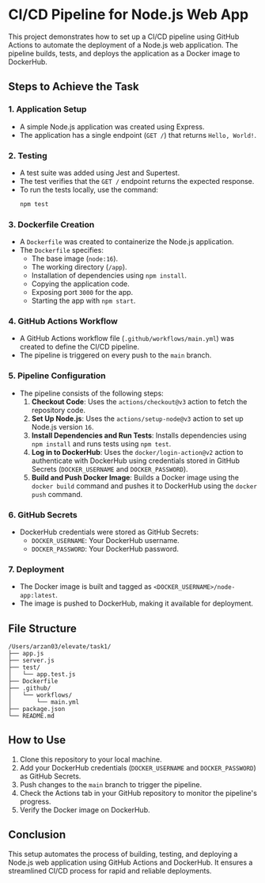 # CI/CD Pipeline for Node.js Web App

This project demonstrates how to set up a CI/CD pipeline using GitHub Actions to automate the deployment of a Node.js web application. The pipeline builds, tests, and deploys the application as a Docker image to DockerHub.

## Steps to Achieve the Task

### 1. **Application Setup**
   - A simple Node.js application was created using Express.
   - The application has a single endpoint (`GET /`) that returns `Hello, World!`.

### 2. **Testing**
   - A test suite was added using Jest and Supertest.
   - The test verifies that the `GET /` endpoint returns the expected response.
   - To run the tests locally, use the command:
     ```bash
     npm test
     ```

### 3. **Dockerfile Creation**
   - A `Dockerfile` was created to containerize the Node.js application.
   - The `Dockerfile` specifies:
     - The base image (`node:16`).
     - The working directory (`/app`).
     - Installation of dependencies using `npm install`.
     - Copying the application code.
     - Exposing port `3000` for the app.
     - Starting the app with `npm start`.

### 4. **GitHub Actions Workflow**
   - A GitHub Actions workflow file (`.github/workflows/main.yml`) was created to define the CI/CD pipeline.
   - The pipeline is triggered on every push to the `main` branch.

### 5. **Pipeline Configuration**
   - The pipeline consists of the following steps:
     1. **Checkout Code**: Uses the `actions/checkout@v3` action to fetch the repository code.
     2. **Set Up Node.js**: Uses the `actions/setup-node@v3` action to set up Node.js version `16`.
     3. **Install Dependencies and Run Tests**: Installs dependencies using `npm install` and runs tests using `npm test`.
     4. **Log in to DockerHub**: Uses the `docker/login-action@v2` action to authenticate with DockerHub using credentials stored in GitHub Secrets (`DOCKER_USERNAME` and `DOCKER_PASSWORD`).
     5. **Build and Push Docker Image**: Builds a Docker image using the `docker build` command and pushes it to DockerHub using the `docker push` command.

### 6. **GitHub Secrets**
   - DockerHub credentials were stored as GitHub Secrets:
     - `DOCKER_USERNAME`: Your DockerHub username.
     - `DOCKER_PASSWORD`: Your DockerHub password.

### 7. **Deployment**
   - The Docker image is built and tagged as `<DOCKER_USERNAME>/node-app:latest`.
   - The image is pushed to DockerHub, making it available for deployment.

## File Structure
```
/Users/arzan03/elevate/task1/
├── app.js
├── server.js
├── test/
│   └── app.test.js
├── Dockerfile
├── .github/
│   └── workflows/
│       └── main.yml
├── package.json
└── README.md
```

## How to Use
1. Clone this repository to your local machine.
2. Add your DockerHub credentials (`DOCKER_USERNAME` and `DOCKER_PASSWORD`) as GitHub Secrets.
3. Push changes to the `main` branch to trigger the pipeline.
4. Check the Actions tab in your GitHub repository to monitor the pipeline's progress.
5. Verify the Docker image on DockerHub.

## Conclusion
This setup automates the process of building, testing, and deploying a Node.js web application using GitHub Actions and DockerHub. It ensures a streamlined CI/CD process for rapid and reliable deployments.
